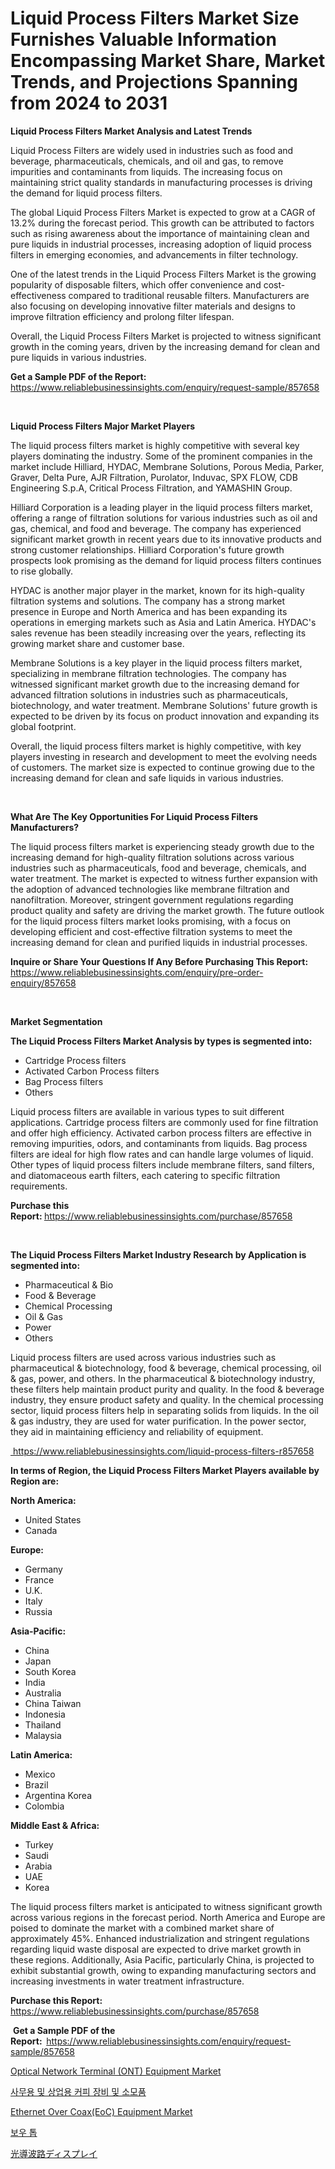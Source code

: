 <p><h1>Liquid Process Filters Market Size Furnishes Valuable Information Encompassing Market Share, Market Trends, and Projections Spanning from 2024 to 2031</h1></p><p><strong>Liquid Process Filters Market Analysis and Latest Trends</strong></p>
<p><p>Liquid Process Filters are widely used in industries such as food and beverage, pharmaceuticals, chemicals, and oil and gas, to remove impurities and contaminants from liquids. The increasing focus on maintaining strict quality standards in manufacturing processes is driving the demand for liquid process filters.</p><p>The global Liquid Process Filters Market is expected to grow at a CAGR of 13.2% during the forecast period. This growth can be attributed to factors such as rising awareness about the importance of maintaining clean and pure liquids in industrial processes, increasing adoption of liquid process filters in emerging economies, and advancements in filter technology.</p><p>One of the latest trends in the Liquid Process Filters Market is the growing popularity of disposable filters, which offer convenience and cost-effectiveness compared to traditional reusable filters. Manufacturers are also focusing on developing innovative filter materials and designs to improve filtration efficiency and prolong filter lifespan.</p><p>Overall, the Liquid Process Filters Market is projected to witness significant growth in the coming years, driven by the increasing demand for clean and pure liquids in various industries.</p></p>
<p><strong>Get a Sample PDF of the Report:&nbsp;</strong> <a href="https://www.reliablebusinessinsights.com/enquiry/request-sample/857658">https://www.reliablebusinessinsights.com/enquiry/request-sample/857658</a></p>
<p>&nbsp;</p>
<p><strong>Liquid Process Filters Major Market Players</strong></p>
<p><p>The liquid process filters market is highly competitive with several key players dominating the industry. Some of the prominent companies in the market include Hilliard, HYDAC, Membrane Solutions, Porous Media, Parker, Graver, Delta Pure, AJR Filtration, Purolator, Induvac, SPX FLOW, CDB Engineering S.p.A, Critical Process Filtration, and YAMASHIN Group.</p><p>Hilliard Corporation is a leading player in the liquid process filters market, offering a range of filtration solutions for various industries such as oil and gas, chemical, and food and beverage. The company has experienced significant market growth in recent years due to its innovative products and strong customer relationships. Hilliard Corporation's future growth prospects look promising as the demand for liquid process filters continues to rise globally.</p><p>HYDAC is another major player in the market, known for its high-quality filtration systems and solutions. The company has a strong market presence in Europe and North America and has been expanding its operations in emerging markets such as Asia and Latin America. HYDAC's sales revenue has been steadily increasing over the years, reflecting its growing market share and customer base.</p><p>Membrane Solutions is a key player in the liquid process filters market, specializing in membrane filtration technologies. The company has witnessed significant market growth due to the increasing demand for advanced filtration solutions in industries such as pharmaceuticals, biotechnology, and water treatment. Membrane Solutions' future growth is expected to be driven by its focus on product innovation and expanding its global footprint.</p><p>Overall, the liquid process filters market is highly competitive, with key players investing in research and development to meet the evolving needs of customers. The market size is expected to continue growing due to the increasing demand for clean and safe liquids in various industries.</p></p>
<p>&nbsp;</p>
<p><strong>What Are The Key Opportunities For Liquid Process Filters Manufacturers?</strong></p>
<p><p>The liquid process filters market is experiencing steady growth due to the increasing demand for high-quality filtration solutions across various industries such as pharmaceuticals, food and beverage, chemicals, and water treatment. The market is expected to witness further expansion with the adoption of advanced technologies like membrane filtration and nanofiltration. Moreover, stringent government regulations regarding product quality and safety are driving the market growth. The future outlook for the liquid process filters market looks promising, with a focus on developing efficient and cost-effective filtration systems to meet the increasing demand for clean and purified liquids in industrial processes.</p></p>
<p><strong>Inquire or Share Your Questions If Any Before Purchasing This Report:</strong> <a href="https://www.reliablebusinessinsights.com/enquiry/pre-order-enquiry/857658">https://www.reliablebusinessinsights.com/enquiry/pre-order-enquiry/857658</a></p>
<p>&nbsp;</p>
<p><strong>Market Segmentation</strong></p>
<p><strong>The Liquid Process Filters Market Analysis by types is segmented into:</strong></p>
<p><ul><li>Cartridge Process filters</li><li>Activated Carbon Process filters</li><li>Bag Process filters</li><li>Others</li></ul></p>
<p><p>Liquid process filters are available in various types to suit different applications. Cartridge process filters are commonly used for fine filtration and offer high efficiency. Activated carbon process filters are effective in removing impurities, odors, and contaminants from liquids. Bag process filters are ideal for high flow rates and can handle large volumes of liquid. Other types of liquid process filters include membrane filters, sand filters, and diatomaceous earth filters, each catering to specific filtration requirements.</p></p>
<p><strong>Purchase this Report:&nbsp;</strong><a href="https://www.reliablebusinessinsights.com/purchase/857658">https://www.reliablebusinessinsights.com/purchase/857658</a></p>
<p>&nbsp;</p>
<p><strong>The Liquid Process Filters Market Industry Research by Application is segmented into:</strong></p>
<p><ul><li>Pharmaceutical & Bio</li><li>Food & Beverage</li><li>Chemical Processing</li><li>Oil & Gas</li><li>Power</li><li>Others</li></ul></p>
<p><p>Liquid process filters are used across various industries such as pharmaceutical & biotechnology, food & beverage, chemical processing, oil & gas, power, and others. In the pharmaceutical & biotechnology industry, these filters help maintain product purity and quality. In the food & beverage industry, they ensure product safety and quality. In the chemical processing sector, liquid process filters help in separating solids from liquids. In the oil & gas industry, they are used for water purification. In the power sector, they aid in maintaining efficiency and reliability of equipment.</p></p>
<p><a href="https://www.reliablebusinessinsights.com/liquid-process-filters-r857658">&nbsp;https://www.reliablebusinessinsights.com/liquid-process-filters-r857658</a></p>
<p><strong>In terms of Region, the Liquid Process Filters Market Players available by Region are:</strong></p>
<p>
    <p> <strong> North America: </strong>
        <ul>
            <li>United States</li>
            <li>Canada</li>
        </ul>
        </p> 
    <p> <strong> Europe: </strong>
        <ul>
            <li>Germany</li>
            <li>France</li>
            <li>U.K.</li>
            <li>Italy</li>
            <li>Russia</li>
        </ul>
        </p> 
    <p> <strong> Asia-Pacific: </strong>
        <ul>
            <li>China</li>
            <li>Japan</li>
            <li>South Korea</li>
            <li>India</li>
            <li>Australia</li>
            <li>China Taiwan</li>
            <li>Indonesia</li>
            <li>Thailand</li>
            <li>Malaysia</li>
        </ul>
        </p> 
    <p> <strong> Latin America: </strong>
        <ul>
            <li>Mexico</li>
            <li>Brazil</li>
            <li>Argentina Korea</li>
            <li>Colombia</li>
        </ul>
        </p> 
    <p> <strong> Middle East & Africa: </strong>
        <ul>
            <li>Turkey</li>
            <li>Saudi</li>
            <li>Arabia</li>
            <li>UAE</li>
            <li>Korea</li>
        </ul>
    </p>
    </p>
<p><p>The liquid process filters market is anticipated to witness significant growth across various regions in the forecast period. North America and Europe are poised to dominate the market with a combined market share of approximately 45%. Enhanced industrialization and stringent regulations regarding liquid waste disposal are expected to drive market growth in these regions. Additionally, Asia Pacific, particularly China, is projected to exhibit substantial growth, owing to expanding manufacturing sectors and increasing investments in water treatment infrastructure.</p></p>
<p><strong>Purchase this Report: </strong><a href="https://www.reliablebusinessinsights.com/purchase/857658">https://www.reliablebusinessinsights.com/purchase/857658</a></p>
<p>&nbsp;<strong>Get a Sample PDF of the Report:&nbsp;&nbsp;</strong><a href="https://www.reliablebusinessinsights.com/enquiry/request-sample/857658">https://www.reliablebusinessinsights.com/enquiry/request-sample/857658</a></p>
<p><strong></strong></p>
<p><p><a href="https://github.com/shahriarnajimjoy333/Market-Research-Report-List-1/blob/main/optical-network-terminal-ont-equipment-market.md">Optical Network Terminal (ONT) Equipment Market</a></p><p><a href="https://github.com/asratman/Market-Research-Report-List-1/blob/main/6299083165526.md">사무용 및 상업용 커피 장비 및 소모품</a></p><p><a href="https://github.com/cameroneffertz/Market-Research-Report-List-1/blob/main/ethernet-over-coaxeoc-equipment-market.md">Ethernet Over Coax(EoC) Equipment Market</a></p><p><a href="https://github.com/OliverBarry1954/Market-Research-Report-List-1/blob/main/9646997165527.md">보우 톱</a></p><p><a href="https://github.com/JessKilback/Market-Research-Report-List-1/blob/main/1372094154877.md">光導波路ディスプレイ</a></p></p>
